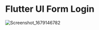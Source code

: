 # Flutter UI Form Login
![Screenshot_1679146782](https://user-images.githubusercontent.com/51033703/226109775-c30dcdb4-0335-40f3-92cf-2d6268ca4800.png)
